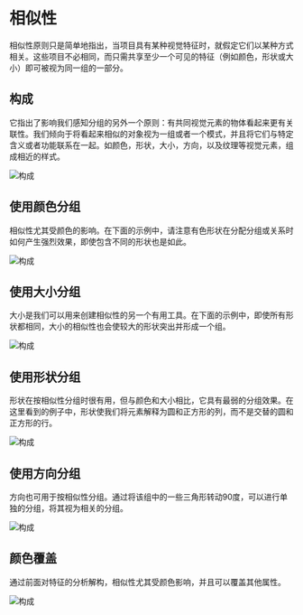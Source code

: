 # 相似性

相似性原则只是简单地指出，当项目具有某种视觉特征时，就假定它们以某种方式相关。这些项目不必相同，而只需共享至少一个可见的特征（例如颜色，形状或大小）即可被视为同一组的一部分。

## 构成
它指出了影响我们感知分组的另外一个原则：有共同视觉元素的物体看起来更有关联性。我们倾向于将看起来相似的对象视为一组或者一个模式，并且将它们与特定含义或者功能联系在一起。如颜色，形状，大小，方向，以及纹理等视觉元素，组成相近的样式。

![构成](resource:assets/img/similarity/1.png)

## 使用颜色分组
相似性尤其受颜色的影响。在下面的示例中，请注意有色形状在分配分组或关系时如何产生强烈效果，即使包含不同的形状也是如此。

![构成](resource:assets/img/similarity/2.png)

## 使用大小分组
大小是我们可以用来创建相似性的另一个有用工具。在下面的示例中，即使所有形状都相同，大小的相似性也会使较大的形状突出并形成一个组。

![构成](resource:assets/img/similarity/3.png)

## 使用形状分组
形状在按相似性分组时很有用，但与颜色和大小相比，它具有最弱的分组效果。在这里看到的例子中，形状使我们将元素解释为圆和正方形的列，而不是交替的圆和正方形的行。

![构成](resource:assets/img/similarity/4.png)

## 使用方向分组
方向也可用于按相似性分组。通过将该组中的一些三角形转动90度，可以进行单独的分组，将其视为相关的分组。

![构成](resource:assets/img/similarity/5.png)

## 颜色覆盖
通过前面对特征的分析解构，相似性尤其受颜色影响，并且可以覆盖其他属性。

![构成](resource:assets/img/similarity/6.png)


